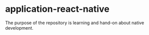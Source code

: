 # application-react-native
The purpose of the repository is learning and hand-on about native development.
